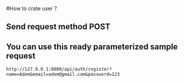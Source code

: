 #How to crate user ?

## Send request method POST

## You can use this ready parameterized sample request

`http://127.0.0.1:8000/api/auth/register?name=Adem&email=adem@gmail.com&password=123`
